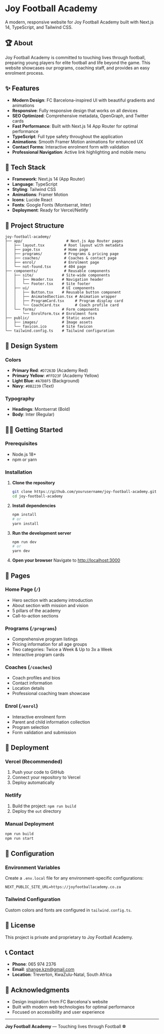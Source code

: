 # Joy Football Academy

A modern, responsive website for Joy Football Academy built with Next.js 14, TypeScript, and Tailwind CSS.

## 🏆 About

Joy Football Academy is committed to touching lives through football, preparing young players for elite football and life beyond the game. This website showcases our programs, coaching staff, and provides an easy enrolment process.

## ✨ Features

- **Modern Design**: FC Barcelona-inspired UI with beautiful gradients and animations
- **Responsive**: Fully responsive design that works on all devices
- **SEO Optimized**: Comprehensive metadata, OpenGraph, and Twitter cards
- **Fast Performance**: Built with Next.js 14 App Router for optimal performance
- **TypeScript**: Full type safety throughout the application
- **Animations**: Smooth Framer Motion animations for enhanced UX
- **Contact Forms**: Interactive enrolment form with validation
- **Professional Navigation**: Active link highlighting and mobile menu

## 🚀 Tech Stack

- **Framework**: Next.js 14 (App Router)
- **Language**: TypeScript
- **Styling**: Tailwind CSS
- **Animations**: Framer Motion
- **Icons**: Lucide React
- **Fonts**: Google Fonts (Montserrat, Inter)
- **Deployment**: Ready for Vercel/Netlify

## 📁 Project Structure

```
joy-football-academy/
├── app/                    # Next.js App Router pages
│   ├── layout.tsx         # Root layout with metadata
│   ├── page.tsx           # Home page
│   ├── programs/          # Programs & pricing page
│   ├── coaches/           # Coaches & contact page
│   ├── enrol/             # Enrolment page
│   └── not-found.tsx      # 404 page
├── components/            # Reusable components
│   ├── site/             # Site-wide components
│   │   ├── Header.tsx    # Navigation header
│   │   └── Footer.tsx    # Site footer
│   ├── ui/               # UI components
│   │   ├── Button.tsx    # Reusable button component
│   │   ├── AnimatedSection.tsx # Animation wrapper
│   │   ├── ProgramCard.tsx     # Program display card
│   │   └── CoachCard.tsx       # Coach profile card
│   └── forms/            # Form components
│       └── EnrolForm.tsx # Enrolment form
├── public/               # Static assets
│   ├── images/           # Image assets
│   └── favicon.ico       # Site favicon
└── tailwind.config.ts    # Tailwind configuration
```

## 🎨 Design System

### Colors
- **Primary Red**: `#D7263D` (Academy Red)
- **Primary Yellow**: `#FFD23F` (Academy Yellow)
- **Light Blue**: `#A7D8F5` (Background)
- **Navy**: `#0B2239` (Text)

### Typography
- **Headings**: Montserrat (Bold)
- **Body**: Inter (Regular)

## 🏃‍♂️ Getting Started

### Prerequisites
- Node.js 18+ 
- npm or yarn

### Installation

1. **Clone the repository**
   ```bash
   git clone https://github.com/yourusername/joy-football-academy.git
   cd joy-football-academy
   ```

2. **Install dependencies**
   ```bash
   npm install
   # or
   yarn install
   ```

3. **Run the development server**
   ```bash
   npm run dev
   # or
   yarn dev
   ```

4. **Open your browser**
   Navigate to [http://localhost:3000](http://localhost:3000)

## 📱 Pages

### Home Page (`/`)
- Hero section with academy introduction
- About section with mission and vision
- 5 pillars of the academy
- Call-to-action sections

### Programs (`/programs`)
- Comprehensive program listings
- Pricing information for all age groups
- Two categories: Twice a Week & Up to 3x a Week
- Interactive program cards

### Coaches (`/coaches`)
- Coach profiles and bios
- Contact information
- Location details
- Professional coaching team showcase

### Enrol (`/enrol`)
- Interactive enrolment form
- Parent and child information collection
- Program selection
- Form validation and submission

## 🚀 Deployment

### Vercel (Recommended)
1. Push your code to GitHub
2. Connect your repository to Vercel
3. Deploy automatically

### Netlify
1. Build the project: `npm run build`
2. Deploy the `out` directory

### Manual Deployment
```bash
npm run build
npm run start
```

## 🔧 Configuration

### Environment Variables
Create a `.env.local` file for any environment-specific configurations:

```env
NEXT_PUBLIC_SITE_URL=https://joyfootballacademy.co.za
```

### Tailwind Configuration
Custom colors and fonts are configured in `tailwind.config.ts`.

## 📄 License

This project is private and proprietary to Joy Football Academy.

## 📞 Contact

- **Phone**: 065 974 2376
- **Email**: shange.kzn@gmail.com
- **Location**: Treverton, KwaZulu-Natal, South Africa

## 🙏 Acknowledgments

- Design inspiration from FC Barcelona's website
- Built with modern web technologies for optimal performance
- Focused on accessibility and user experience

---

**Joy Football Academy** — Touching lives through Football ⚽
